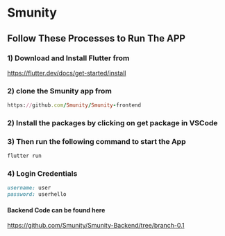 # Smunity

## Follow These Processes to Run The APP

### 1) Download and Install Flutter from 
https://flutter.dev/docs/get-started/install

### 2) clone the Smunity app from
```ruby
https://github.com/Smunity/Smunity-frontend
```

### 2) Install the packages by clicking on get package in VSCode

### 3) Then run the following command to start the App
```ruby
flutter run
```

### 4) Login Credentials
```ruby
username: user 
password: userhello
```

#### Backend Code can be found here
https://github.com/Smunity/Smunity-Backend/tree/branch-0.1
